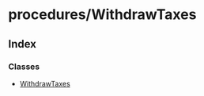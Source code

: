 # procedures/WithdrawTaxes

## Index

### Classes

* [WithdrawTaxes](../classes/_procedures_withdrawtaxes_.withdrawtaxes.md)

